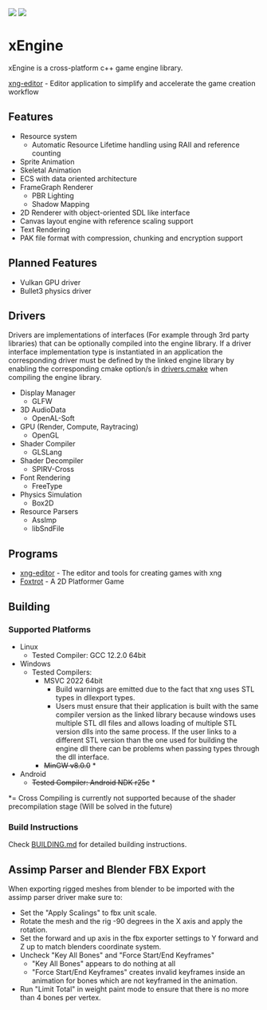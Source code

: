 <img src="https://img.shields.io/github/last-commit/vetux/xng">
<img src="https://img.shields.io/github/license/vetux/xng"> 

# xEngine

xEngine is a cross-platform c++ game engine library.

[xng-editor](https://github.com/vetux/xng-editor) - Editor application to simplify and accelerate the game creation
workflow

## Features

- Resource system
  - Automatic Resource Lifetime handling using RAII and reference counting
- Sprite Animation
- Skeletal Animation
- ECS with data oriented architecture
- FrameGraph Renderer 
  - PBR Lighting
  - Shadow Mapping
- 2D Renderer with object-oriented SDL like interface
- Canvas layout engine with reference scaling support
- Text Rendering
- PAK file format with compression, chunking and encryption support

## Planned Features

- Vulkan GPU driver
- Bullet3 physics driver
 
## Drivers

Drivers are implementations of interfaces (For example through 3rd party libraries) that can be optionally compiled into the engine library. If a driver interface implementation type is instantiated in an application the corresponding driver must be defined by the linked engine library by enabling the corresponding cmake option/s in [drivers.cmake](cmake/drivers.cmake) when compiling the engine library.

- Display Manager
    - GLFW
- 3D AudioData
    - OpenAL-Soft
- GPU (Render, Compute, Raytracing)
    - OpenGL
- Shader Compiler
    - GLSLang
- Shader Decompiler
    - SPIRV-Cross  
- Font Rendering
    - FreeType
- Physics Simulation
    - Box2D
- Resource Parsers
    - AssImp
    - libSndFile

## Programs

- [xng-editor](https://github.com/vetux/xng-editor) - The editor and tools for creating games with xng
- [Foxtrot](https://github.com/vetux/foxtrot) - A 2D Platformer Game

## Building

### Supported Platforms

- Linux
    - Tested Compiler: GCC 12.2.0 64bit
- Windows
    - Tested Compilers:
      - MSVC 2022 64bit
          - Build warnings are emitted due to the fact that xng uses STL types in dllexport types.
          - Users must ensure that their application is built with the same compiler version as the linked library because
            windows uses multiple STL dll files and allows loading of multiple STL version dlls into the same process. If
            the user links to a different STL version than the one used for building the engine dll there can be problems
            when passing types through the dll interface.
      - ~~MinGW v8.0.0~~ *
- Android
    - ~~Tested Compiler: Android NDK r25c~~ *

*= Cross Compiling is currently not supported because of the shader precompilation stage (Will be solved in the future)

### Build Instructions

Check [BUILDING.md](BUILDING.md) for detailed building instructions.

## Assimp Parser and Blender FBX Export
When exporting rigged meshes from blender to be imported with the assimp parser driver make sure to:
- Set the "Apply Scalings" to fbx unit scale.
- Rotate the mesh and the rig -90 degrees in the X axis and apply the rotation.
- Set the forward and up axis in the fbx exporter settings to Y forward and Z up to match blenders coordinate system.
- Uncheck "Key All Bones" and "Force Start/End Keyframes"
  - "Key All Bones" appears to do nothing at all
  - "Force Start/End Keyframes" creates invalid keyframes inside an animation for bones which are not keyframed in the animation.
- Run "Limit Total" in weight paint mode to ensure that there is no more than 4 bones per vertex.